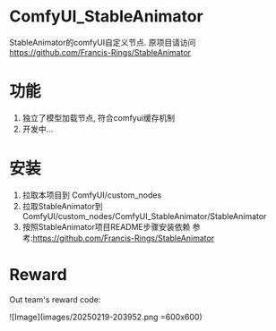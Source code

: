 # ComfyUI_StableAnimator
StableAnimator的comfyUI自定义节点.
原项目请访问 https://github.com/Francis-Rings/StableAnimator

# 功能
1. 独立了模型加载节点, 符合comfyui缓存机制
2. 开发中...

# 安装
1. 拉取本项目到 ComfyUI/custom_nodes
2. 拉取StableAnimator到 ComfyUI/custom_nodes/ComfyUI_StableAnimator/StableAnimator
3. 按照StableAnimator项目README步骤安装依赖 参考:https://github.com/Francis-Rings/StableAnimator

# Reward
Out team's reward code:

![Image](images/20250219-203952.png =600x600)
